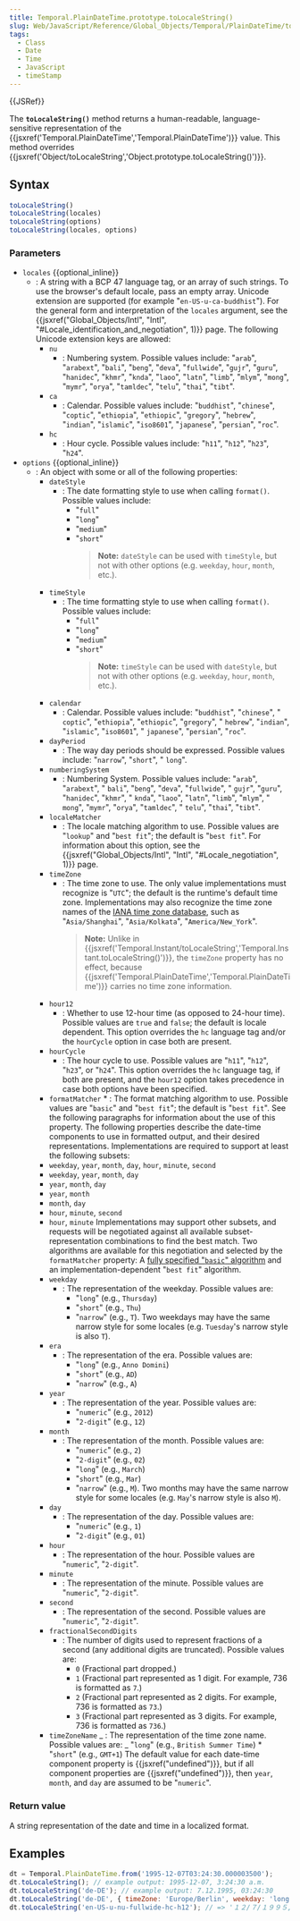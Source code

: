 ```yaml
---
title: Temporal.PlainDateTime.prototype.toLocaleString()
slug: Web/JavaScript/Reference/Global_Objects/Temporal/PlainDateTime/toLocaleString
tags:
  - Class
  - Date
  - Time
  - JavaScript
  - timeStamp
---
```

{{JSRef}}

The **`toLocaleString()`** method returns a human-readable, language-sensitive
representation of the
{{jsxref('Temporal.PlainDateTime','Temporal.PlainDateTime')}}
value. This method overrides
{{jsxref('Object/toLocaleString','Object.prototype.toLocaleString()')}}.

## Syntax

```js
toLocaleString()
toLocaleString(locales)
toLocaleString(options)
toLocaleString(locales, options)
```

### Parameters

- `locales` {{optional_inline}}
  - : A string with a BCP 47 language tag, or an array of such strings. To use
    the browser's default locale, pass an empty array. Unicode extension are
    supported (for example "`en-US-u-ca-buddhist`"). For the general form and
    interpretation of the `locales` argument, see the
    {{jsxref("Global_Objects/Intl", "Intl",
			"#Locale_identification_and_negotiation", 1)}}
    page. The following Unicode extension keys are allowed:
    - `nu`
      - : Numbering system. Possible values include: "`arab`", "`arabext`",
        "`bali`", "`beng`", "`deva`", "`fullwide`", "`gujr`", "`guru`",
        "`hanidec`", "`khmr`", "`knda`", "`laoo`", "`latn`", "`limb`", "`mlym`",
        "`mong`", "`mymr`", "`orya`", "`tamldec`", "`telu`", "`thai`", "`tibt`".
    - `ca`
      - : Calendar. Possible values include: "`buddhist`", "`chinese`",
        "`coptic`", "`ethiopia`", "`ethiopic`", "`gregory`", "`hebrew`",
        "`indian`", "`islamic`", "`iso8601`", "`japanese`", "`persian`",
        "`roc`".
    - `hc`
      - : Hour cycle. Possible values include: "`h11`", "`h12`", "`h23`",
        "`h24`".
- `options` {{optional_inline}}
  - : An object with some or all of the following properties:
    - `dateStyle`
      - : The date formatting style to use when calling `format()`. Possible
        values include:
        - "`full`"
        - "`long`"
        - "`medium`"
        - "`short`"
          > **Note:** `dateStyle` can be used with `timeStyle`, but not with
          > other options (e.g. `weekday`, `hour`, `month`, etc.).
    - `timeStyle`
      - : The time formatting style to use when calling `format()`. Possible
        values include:
        - "`full`"
        - "`long`"
        - "`medium`"
        - "`short`"
          > **Note:** `timeStyle` can be used with `dateStyle`, but not with
          > other options (e.g. `weekday`, `hour`, `month`, etc.).
    - `calendar`
      - : Calendar. Possible values include: "`buddhist`", "`chinese`", "
        `coptic`", "`ethiopia`", "`ethiopic`", "`gregory`", " `hebrew`",
        "`indian`", "`islamic`", "`iso8601`", " `japanese`", "`persian`",
        "`roc`".
    - `dayPeriod`
      - : The way day periods should be expressed. Possible values include:
        "`narrow`", "`short`", " `long`".
    - `numberingSystem`
      - : Numbering System. Possible values include: "`arab`", "`arabext`", "
        `bali`", "`beng`", "`deva`", "`fullwide`", " `gujr`", "`guru`",
        "`hanidec`", "`khmr`", " `knda`", "`laoo`", "`latn`", "`limb`",
        "`mlym`", " `mong`", "`mymr`", "`orya`", "`tamldec`", " `telu`",
        "`thai`", "`tibt`".
    - `localeMatcher`
      - : The locale matching algorithm to use. Possible values are "`lookup`"
        and "`best fit`"; the default is "`best fit`". For information about
        this option, see the
        {{jsxref("Global_Objects/Intl", "Intl", "#Locale_negotiation", 1)}}
        page.
    - `timeZone`
      - : The time zone to use. The only value implementations must recognize is
        "`UTC`"; the default is the runtime's default time zone. Implementations
        may also recognize the time zone names of the
        [IANA time zone database](https://www.iana.org/time-zones), such as
        "`Asia/Shanghai`", "`Asia/Kolkata`", "`America/New_York`".
        > **Note:** Unlike in
        > {{jsxref('Temporal.Instant/toLocaleString','Temporal.Instant.toLocaleString()')}},
        > the `timeZone` property has no effect, because
        > {{jsxref('Temporal.PlainDateTime','Temporal.PlainDateTime')}}
        > carries no time zone information.
    - `hour12`
      - : Whether to use 12-hour time (as opposed to 24-hour time). Possible
        values are `true` and `false`; the default is locale dependent. This
        option overrides the `hc` language tag and/or the `hourCycle` option in
        case both are present.
    - `hourCycle`
      - : The hour cycle to use. Possible values are "`h11`", "`h12`", "`h23`",
        or "`h24`". This option overrides the `hc` language tag, if both are
        present, and the `hour12` option takes precedence in case both options
        have been specified.
    - `formatMatcher` \* : The format matching algorithm to use. Possible values
      are "`basic`" and "`best fit`"; the default is "`best fit`". See the
      following paragraphs for information about the use of this property. The
      following properties describe the date-time components to use in formatted
      output, and their desired representations. Implementations are required to
      support at least the following subsets:
    - `weekday`, `year`, `month`, `day`, `hour`, `minute`, `second`
    - `weekday`, `year`, `month`, `day`
    - `year`, `month`, `day`
    - `year`, `month`
    - `month`, `day`
    - `hour`, `minute`, `second`
    - `hour`, `minute` Implementations may support other subsets, and requests
      will be negotiated against all available subset-representation
      combinations to find the best match. Two algorithms are available for this
      negotiation and selected by the `formatMatcher` property: A
      [fully specified "`basic`" algorithm](https://www.ecma-international.org/ecma-402/1.0/#BasicFormatMatcher)
      and an implementation-dependent "`best fit`" algorithm.
    - `weekday`
      - : The representation of the weekday. Possible values are:
        - "`long`" (e.g., `Thursday`)
        - "`short`" (e.g., `Thu`)
        - "`narrow`" (e.g., `T`). Two weekdays may have the same narrow style
          for some locales (e.g. `Tuesday`'s narrow style is also `T`).
    - `era`
      - : The representation of the era. Possible values are:
        - "`long`" (e.g., `Anno Domini`)
        - "`short`" (e.g., `AD`)
        - "`narrow`" (e.g., `A`)
    - `year`
      - : The representation of the year. Possible values are:
        - "`numeric`" (e.g., `2012`)
        - "`2-digit`" (e.g., `12`)
    - `month`
      - : The representation of the month. Possible values are:
        - "`numeric`" (e.g., `2`)
        - "`2-digit`" (e.g., `02`)
        - "`long`" (e.g., `March`)
        - "`short`" (e.g., `Mar`)
        - "`narrow`" (e.g., `M`). Two months may have the same narrow style for
          some locales (e.g. `May`'s narrow style is also `M`).
    - `day`
      - : The representation of the day. Possible values are:
        - "`numeric`" (e.g., `1`)
        - "`2-digit`" (e.g., `01`)
    - `hour`
      - : The representation of the hour. Possible values are "`numeric`",
        "`2-digit`".
    - `minute`
      - : The representation of the minute. Possible values are "`numeric`",
        "`2-digit`".
    - `second`
      - : The representation of the second. Possible values are "`numeric`",
        "`2-digit`".
    - `fractionalSecondDigits`
      - : The number of digits used to represent fractions of a second (any
        additional digits are truncated). Possible values are:
        - `0` (Fractional part dropped.)
        - `1` (Fractional part represented as 1 digit. For example, 736 is
          formatted as `7`.)
        - `2` (Fractional part represented as 2 digits. For example, 736 is
          formatted as `73`.)
        - `3` (Fractional part represented as 3 digits. For example, 736 is
          formatted as `736`.)
    - `timeZoneName` _ : The representation of the time zone name. Possible
      values are: _ "`long`" (e.g., `British Summer Time`) \* "`short`" (e.g.,
      `GMT+1`) The default value for each date-time component property is
      {{jsxref("undefined")}}, but if all component properties are
      {{jsxref("undefined")}}, then `year`, `month`, and `day` are
      assumed to be "`numeric`".

### Return value

A string representation of the date and time in a localized format.

## Examples

```js
dt = Temporal.PlainDateTime.from('1995-12-07T03:24:30.000003500');
dt.toLocaleString(); // example output: 1995-12-07, 3:24:30 a.m.
dt.toLocaleString('de-DE'); // example output: 7.12.1995, 03:24:30
dt.toLocaleString('de-DE', { timeZone: 'Europe/Berlin', weekday: 'long' }); // => 'Donnerstag'
dt.toLocaleString('en-US-u-nu-fullwide-hc-h12'); // => '１２/７/１９９５, ３:２４:３０ AM'
```
